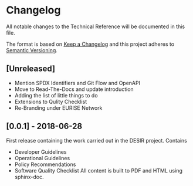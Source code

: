 # Changelog
All notable changes to the Technical Reference will be documented in this file.

The format is based on [Keep a Changelog](http://keepachangelog.com/en/1.0.0/)
and this project adheres to [Semantic Versioning](http://semver.org/spec/v2.0.0.html).

## [Unreleased]

- Mention SPDX Identifiers and Git Flow and OpenAPI
- Move to Read-The-Docs and update introduction
- Adding the list of little things to do
- Extensions to Qulity Checklist
- Re-Branding under EURISE Network

## [0.0.1] - 2018-06-28

First release containing the work carried out in the DESIR project.
Contains 
- Developer Guidelines
- Operational Guidelines
- Policy Recommendations
- Software Quality Checklist 
All content is built to PDF and HTML using sphinx-doc.


